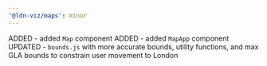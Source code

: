 ```yaml
---
'@ldn-viz/maps': minor
---
```


ADDED - added `Map` component
ADDED - added `MapApp` component
UPDATED - `bounds.js` with more accurate bounds, utility functions, and max GLA bounds to constrain user movement to London
